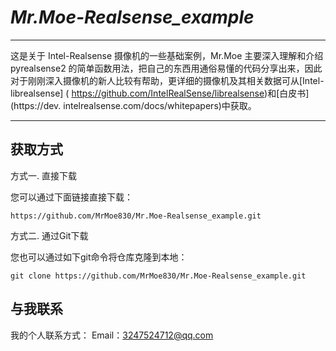 # _Mr.Moe-Realsense_example_
  
-----

这是关于 Intel-Realsense 摄像机的一些基础案例，Mr.Moe 主要深入理解和介绍 pyrealsense2 的简单函数用法，把自己的东西用通俗易懂的代码分享出来，因此对于刚刚深入摄像机的新人比较有帮助，更详细的摄像机及其相关数据可从[Intel-librealsense] ( https://github.com/IntelRealSense/librealsense)和[白皮书] (https://dev. intelrealsense.com/docs/whitepapers)中获取。

---------

## 获取方式

方式一. 直接下载

您可以通过下面链接直接下载：
      
`https://github.com/MrMoe830/Mr.Moe-Realsense_example.git`


方式二. 通过Git下载
  
您也可以通过如下git命令将仓库克隆到本地：

`git clone https://github.com/MrMoe830/Mr.Moe-Realsense_example.git`


## 与我联系
我的个人联系方式：
Email：3247524712@qq.com
